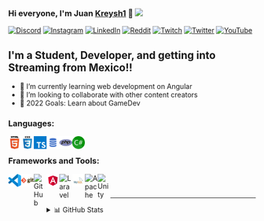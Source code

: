 ### Hi everyone, I'm Juan [Kreysh1] 👋   [![](https://visitcount.itsvg.in/api?id=Kreysh1&icon=5&color=2)](https://visitcount.itsvg.in)

<!-- [<img align="left" alt="Kreysh1 | YouTube" width="22px" src="https://cdn.icon-icons.com/icons2/1211/PNG/512/1491579609-yumminkysocialmedia08_83079.png" />][youtube]
[<img align="left" alt="Kreysh1 | Twitter" width="22px" src="https://cdn.icon-icons.com/icons2/317/PNG/512/social-twitter-icon_34350.png" />][twitter]
[<img align="left" alt="Kreysh1 | LinkedIn" width="22px" src="https://cdn.icon-icons.com/icons2/99/PNG/512/linkedin_socialnetwork_17441.png" />][linkedin]
[<img align="left" alt="Kreysh1 | Instagram" width="22px" src="https://cdn.icon-icons.com/icons2/1753/PNG/512/iconfinder-social-media-applications-3instagram-4102579_113804.png" />][instagram]
[<img align="left" alt="Kreysh1 | Instagram" width="22px" src="https://cdn.icon-icons.com/icons2/2108/PNG/512/discord_icon_130958.png" />][discord]
[<img align="left" alt="Kreysh1 | Instagram" width="22px" src="https://cdn.icon-icons.com/icons2/2699/PNG/512/twitch_tile_logo_icon_170382.png" />][twitch] -->
[![Discord](https://img.shields.io/badge/Discord-%237289DA.svg?logo=discord&logoColor=white)](htttps://discord.gg/https://discord.gg/8PQkKxfScv) [![Instagram](https://img.shields.io/badge/Instagram-%23E4405F.svg?logo=Instagram&logoColor=white)](https://instagram.com/-) [![LinkedIn](https://img.shields.io/badge/LinkedIn-%230077B5.svg?logo=linkedin&logoColor=white)](https://linkedin.com/in/kreysh) [![Reddit](https://img.shields.io/badge/Reddit-%23FF4500.svg?logo=Reddit&logoColor=white)](https://reddit.com/user/kreysh1) [![Twitch](https://img.shields.io/badge/Twitch-%239146FF.svg?logo=Twitch&logoColor=white)](https://twitch.tv/kreysh1) [![Twitter](https://img.shields.io/badge/Twitter-%231DA1F2.svg?logo=Twitter&logoColor=white)](https://twitter.com/@kreysh1) [![YouTube](https://img.shields.io/badge/YouTube-%23FF0000.svg?logo=YouTube&logoColor=white)](https://youtube.com/c/-) 

## I'm a Student, Developer, and getting into Streaming from Mexico!!

- 🧠 I’m currently learning web development on Angular
- 👊 I’m looking to collaborate with other content creators
- 👾 2022 Goals: Learn about GameDev



### Languages:

[<img align="left" alt="HTML5" width="26px" src="https://raw.githubusercontent.com/github/explore/80688e429a7d4ef2fca1e82350fe8e3517d3494d/topics/html/html.png" />][html5]
[<img align="left" alt="CSS3" width="26px" src="https://raw.githubusercontent.com/github/explore/80688e429a7d4ef2fca1e82350fe8e3517d3494d/topics/css/css.png" />][css3]
[<img align="left" alt="Typescript" width="26px" src="https://raw.githubusercontent.com/github/explore/80688e429a7d4ef2fca1e82350fe8e3517d3494d/topics/typescript/typescript.png" />][typescript]
[<img align="left" alt="SQL" width="26px" src="https://raw.githubusercontent.com/github/explore/80688e429a7d4ef2fca1e82350fe8e3517d3494d/topics/sql/sql.png" />][sql]
[<img align="left" alt="PHP" width="26px" src="https://raw.githubusercontent.com/github/explore/80688e429a7d4ef2fca1e82350fe8e3517d3494d/topics/php/php.png" />][php]
[<img align="left" alt="C Sharp" width="26px" src="https://raw.githubusercontent.com/github/explore/80688e429a7d4ef2fca1e82350fe8e3517d3494d/topics/csharp/csharp.png" />][csharp]

<br />

### Frameworks and Tools:
[<img align="left" alt="Visual Studio Code" width="26px" src="https://raw.githubusercontent.com/github/explore/80688e429a7d4ef2fca1e82350fe8e3517d3494d/topics/visual-studio-code/visual-studio-code.png" />][vscode]
[<img align="left" alt="Git" width="26px" src="https://raw.githubusercontent.com/github/explore/80688e429a7d4ef2fca1e82350fe8e3517d3494d/topics/git/git.png" />][git]
[<img align="left" alt="GitHub" width="26px" src="https://cdn.icon-icons.com/icons2/2351/PNG/512/logo_github_icon_143196.png" />][github]
[<img align="left" alt="Angular" width="26px" src="https://raw.githubusercontent.com/github/explore/80688e429a7d4ef2fca1e82350fe8e3517d3494d/topics/angular/angular.png" />][angular]
[<img align="left" alt="Laravel" width="26px" src="https://cdn3.iconfinder.com/data/icons/logos-and-brands-adobe/512/194_Laravel-512.png" />][laravel]
[<img align="left" alt="MySQL" width="26px" src="https://raw.githubusercontent.com/github/explore/80688e429a7d4ef2fca1e82350fe8e3517d3494d/topics/mysql/mysql.png" />][mysql]
[<img align="left" alt="Apache" width="26px" src="https://upload.wikimedia.org/wikipedia/commons/7/7e/Apache_Feather_Logo.svg" />][apache]
[<img align="left" alt="Unity" width="26px" src="https://cdn.icon-icons.com/icons2/615/PNG/256/Unity_icon-icons.com_56592.png" />][unity]

<br />
<br />

---


  <!-- <summary>:zap: GitHub Stats</summary> -->

  <!-- <img align="left" alt="Kreysh1's GitHub Stats" src="https://github-readme-stats-kreysh1.vercel.app/api?username=Kreysh1&show_icons=true&hide_border=true" /> -->

<details>
  <summary>📊 GitHub Stats</summary>
  <img align="left" width="100%" alt="Kreysh1's GitHub Stats" src="https://github-readme-stats.vercel.app/api?username=Kreysh1&theme=dark&hide_border=false&include_all_commits=false&count_private=false"/>
  <img align="left" width="100%" alt="Kreysh1's GitHub Contribution" src="https://github-readme-streak-stats.herokuapp.com/?user=Kreysh1&theme=dark&hide_border=false"/>
  <img align="left" width="100%" alt="Kreysh1's GitHub Used Languages" src="https://github-readme-stats.vercel.app/api/top-langs/?username=Kreysh1&theme=dark&hide_border=false&include_all_commits=false&count_private=false&layout=compact"/>
</details>

<!-- Contact Consts -->
[Kreysh1]: https://twitter.com/Kreysh1
[twitter]: https://twitter.com/Kreysh1
[youtube]: https://www.youtube.com/channel/UCwOjZiZidrJJ46kOaEt_yWg
[twitch]: https://www.twitch.tv/kreysh1
[instagram]: https://www.instagram.com/juancgsoto
[linkedin]: https://www.linkedin.com/in/juan-carlos-gonzalez-soto-60b121227
[discord]: https://discord.gg/taZGxV23FT

<!-- Languages Consts -->
[html5]: https://html.spec.whatwg.org/multipage
[css3]: https://css3.com
[typescript]: https://www.typescriptlang.org
[sql]: https://www.w3schools.com/sql/
[php]: https://www.apachefriends.org/index.html
[csharp]: https://docs.microsoft.com/en-us/dotnet/csharp/

<!-- Frameworks and Tools Consts -->
[vscode]: https://code.visualstudio.com
[git]: https://git-scm.com
[github]: https://github.com
[angular]: https://angular.io
[laravel]: https://laravel.com
[mysql]: https://www.mysql.com
[apache]: https://www.apachefriends.org/index.html
[unity]: https://unity.com

